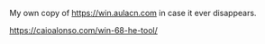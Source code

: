 My own copy of https://win.aulacn.com in case it ever disappears.

https://caioalonso.com/win-68-he-tool/
